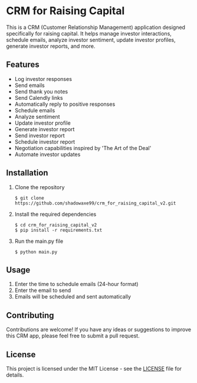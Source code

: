 # CRM for Raising Capital

This is a CRM (Customer Relationship Management) application designed specifically for raising capital. It helps manage investor interactions, schedule emails, analyze investor sentiment, update investor profiles, generate investor reports, and more.

## Features

- Log investor responses
- Send emails
- Send thank you notes
- Send Calendly links
- Automatically reply to positive responses
- Schedule emails
- Analyze sentiment
- Update investor profile
- Generate investor report
- Send investor report
- Schedule investor report
- Negotiation capabilities inspired by 'The Art of the Deal'
- Automate investor updates

## Installation

1. Clone the repository

   ```shell
   $ git clone https://github.com/shadowaxe99/crm_for_raising_capital_v2.git
   ```

2. Install the required dependencies

   ```shell
   $ cd crm_for_raising_capital_v2
   $ pip install -r requirements.txt
   ```

3. Run the main.py file

   ```shell
   $ python main.py
   ```

## Usage

1. Enter the time to schedule emails (24-hour format)
2. Enter the email to send
3. Emails will be scheduled and sent automatically

## Contributing

Contributions are welcome! If you have any ideas or suggestions to improve this CRM app, please feel free to submit a pull request.

## License

This project is licensed under the MIT License - see the [LICENSE](LICENSE) file for details.
